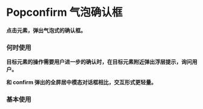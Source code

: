 # Popconfirm 气泡确认框

**点击元素，弹出气泡式的确认框。**

### 何时使用

**目标元素的操作需要用户进一步的确认时，在目标元素附近弹出浮层提示，询问用户。**

**和 confirm 弹出的全屏居中模态对话框相比，交互形式更轻量。**

### 基本使用

<code src="./../demo/Popconfirm/normal-usage.demo.tsx" />
